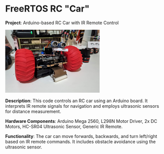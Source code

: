# FreeRTOS RC "Car"

**Project**: Arduino-based RC Car with IR Remote Control

<img src="/images/the%20abomination.jpg" alt="The Abomination" width="300" height="200"/>

**Description**: This code controls an RC car using an Arduino board. It interprets IR remote signals for navigation and employs ultrasonic sensors for distance measurement.

**Hardware Components**: Arduino Mega 2560, L298N Motor Driver, 2x DC Motors, HC-SR04 Ultrasonic Sensor, Generic IR Remote.

**Functionality**: The car can move forwards, backwards, and turn left/right based on IR remote commands. It includes obstacle avoidance using the ultrasonic sensor.
